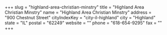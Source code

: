 +++
slug = "highland-area-christian-minstry"
title = "Highland Area Christian Minstry"
name = "Highland Area Christian Minstry"
address = "900 Chestnut Street"
cityIndexKey = "city-il-highland"
city = "Highland"
state = "IL"
postal = "62249"
website = ""
phone = "618-654-9295"
fax = ""
+++
